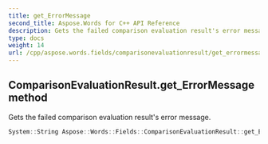 ```yaml
---
title: get_ErrorMessage
second_title: Aspose.Words for C++ API Reference
description: Gets the failed comparison evaluation result's error message. 
type: docs
weight: 14
url: /cpp/aspose.words.fields/comparisonevaluationresult/get_errormessage/
---
```

## ComparisonEvaluationResult.get_ErrorMessage method


Gets the failed comparison evaluation result's error message.

```cpp
System::String Aspose::Words::Fields::ComparisonEvaluationResult::get_ErrorMessage() const
```

